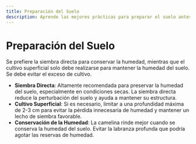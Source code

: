 ```yaml
---
title: Preparación del Suelo
description: Aprende las mejores prácticas para preparar el suelo antes de plantar camelina y asegurar un crecimiento y rendimiento óptimos.
---
```

# Preparación del Suelo

Se prefiere la siembra directa para conservar la humedad, mientras que el cultivo superficial solo debe realizarse para mantener la humedad del suelo. Se debe evitar el exceso de cultivo.

- **Siembra Directa**: Altamente recomendada para preservar la humedad del suelo, especialmente en condiciones secas. La siembra directa reduce la perturbación del suelo y ayuda a mantener su estructura.
- **Cultivo Superficial**: Si es necesario, limitar a una profundidad máxima de 2-3 cm para evitar la pérdida innecesaria de humedad y mantener un lecho de siembra favorable.
- **Conservación de la Humedad**: La camelina rinde mejor cuando se conserva la humedad del suelo. Evitar la labranza profunda que podría agotar las reservas de humedad.